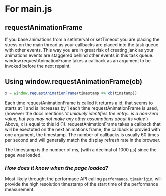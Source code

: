 # For main.js

## requestAnimationFrame

If you base animations from a setInterval or setTimeout you are placing the stress on the main thread as your callbacks are placed into the task queue with other events. This way you are in great risk of creating jank as your animations events are staggered behind other events in this task queue.
window.requestAnimationFrame takes a callback as an argument to be invoked before the next repaint.

## Using window.requestAnimationFrame(cb)

```js
x = window.requestAnimationFrame(timestamp => cb(timstamp))
```

Each time requestAnimationFrame is called it returns a id, that seems to starts at 1 and is increases by 1 each time requestAnimationFrame is used, (however the docs mentions _'it uniquely identifies the entry...is a non-zero value, but you may not make any other assumptions about its value'_)
Above, x is equal to this id (1). requestAnimationFrame takes a callback that will be exectuted on the next animations frame, the callback is provied with one argument, the timestamp.
The number of callbacks is usually 60 times per second and will generally match the display refresh rate in the browser.

The timestamp is the number of ms, (with a decimal of 1000 µs) since the page was loaded.

### _How does it know when the page loaded?_

Most likely throught the performace API calling `performance.timeOrigin`, will provide the high resolution timestamp of the start time of the performance measurement.

